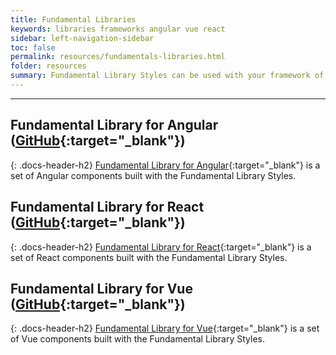 ```yaml
---
title: Fundamental Libraries
keywords: libraries frameworks angular vue react
sidebar: left-navigation-sidebar
toc: false
permalink: resources/fundamentals-libraries.html
folder: resources
summary: Fundamental Library Styles can be used with your framework of choice, however Fundamental Library for React, Fundamental Library for Angular, and Fundamental Library for Vue are currently in active development.
---
```

<hr> 

## Fundamental Library for Angular ([GitHub](https://github.com/SAP/fundamental-ngx){:target="_blank"})
{: .docs-header-h2}
[Fundamental Library for Angular](https://sap.github.io/fundamental-ngx/){:target="_blank"} is a set of Angular components built with the Fundamental Library Styles. 

## Fundamental Library for React ([GitHub](https://github.com/SAP/fundamental-react){:target="_blank"})
{: .docs-header-h2}
[Fundamental Library for React](https://sap.github.io/fundamental-react/){:target="_blank"} is a set of React components built with the Fundamental Library Styles. 

## Fundamental Library for Vue ([GitHub](https://github.com/SAP/fundamental-vue){:target="_blank"})
{: .docs-header-h2}
[Fundamental Library for Vue](https://sap.github.io/fundamental-vue/){:target="_blank"} is a set of Vue components built with the Fundamental Library Styles. 